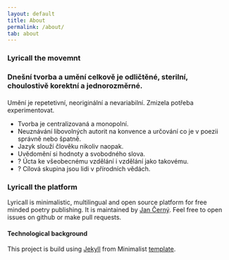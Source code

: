 ```yaml
---
layout: default
title: About
permalink: /about/
tab: about
---
```


### Lyricall the movemnt

### Dnešní tvorba a umění celkově je odličtěné, sterilní, choulostivě korektní a jednorozměrné.

#### 
Umění je repetetivní, neoriginální a nevariabilní. Zmizela potřeba experimentovat.
- Tvorba je centralizovaná a monopolní.
- Neuznávání libovolných autorit na konvence a určování co je v poezii správně nebo špatně.
- Jazyk slouží člověku nikoliv naopak.
- Uvědomění si hodnoty a svobodného slova.
- ? Úcta ke všeobecnému vzdělání i vzdělání jako takovému.
- ? Cílová skupina jsou lidi v přírodních vědách.

### Lyricall the platform
Lyricall is minimalistic, multilingual and open source platform for free minded poetry 
publishing. It is maintained by [Jan Černý](https://blackblog.cz/). Feel free to open
issues on github or make pull requests.

#### Technological background
This project is build using [Jekyll](https://jekyllrb.com/) from Minimalist 
[template](https://github.com/Trybnetic/minimalist/).
 
